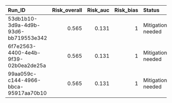 | Run_ID                               |   Risk_overall |   Risk_auc |   Risk_bias | Status            |
|:-------------------------------------|---------------:|-----------:|------------:|:------------------|
| 53db1b10-3d9a-4d9b-93d6-bb719553e342 |          0.565 |      0.131 |           1 | Mitigation needed |
| 6f7e2563-4400-4e4b-9f39-02b0ea2de25a |          0.565 |      0.131 |           1 | Mitigation needed |
| 99aa059c-c144-4966-bbca-95917aa70b10 |          0.565 |      0.131 |           1 | Mitigation needed |